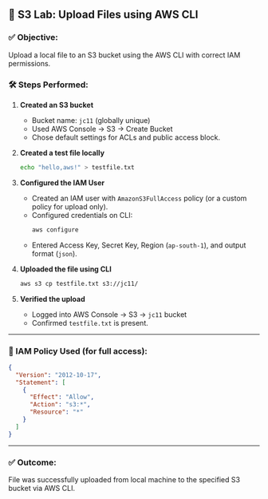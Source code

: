  
## 🧪 S3 Lab: Upload Files using AWS CLI

### ✅ Objective:
Upload a local file to an S3 bucket using the AWS CLI with correct IAM permissions.



### 🛠️ Steps Performed:

1. **Created an S3 bucket**  
   - Bucket name: `jc11` (globally unique)
   - Used AWS Console → S3 → Create Bucket  
   - Chose default settings for ACLs and public access block.

2. **Created a test file locally**  
   ```bash
   echo "hello,aws!" > testfile.txt
   ```

3. **Configured the IAM User**  
   - Created an IAM user with `AmazonS3FullAccess` policy (or a custom policy for upload only).
   - Configured credentials on CLI:
     ```bash
     aws configure
     ```
   - Entered Access Key, Secret Key, Region (`ap-south-1`), and output format (`json`).

4. **Uploaded the file using CLI**  
   ```bash
   aws s3 cp testfile.txt s3://jc11/
   ```

5. **Verified the upload**  
   - Logged into AWS Console → S3 → `jc11` bucket
   - Confirmed `testfile.txt` is present.

---

### 🔐 IAM Policy Used (for full access):
```json
{
  "Version": "2012-10-17",
  "Statement": [
    {
      "Effect": "Allow",
      "Action": "s3:*",
      "Resource": "*"
    }
  ]
}
```

---

### ✅ Outcome:
File was successfully uploaded from local machine to the specified S3 bucket via AWS CLI.

